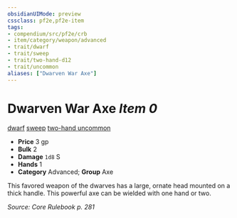 ```yaml
---
obsidianUIMode: preview
cssclass: pf2e,pf2e-item
tags:
- compendium/src/pf2e/crb
- item/category/weapon/advanced
- trait/dwarf
- trait/sweep
- trait/two-hand-d12
- trait/uncommon
aliases: ["Dwarven War Axe"]
---
```

# Dwarven War Axe *Item 0*  
[dwarf](../../../Rules/traits/dwarf.md)  [sweep](../../../Rules/traits/sweep.md)  [two-hand <d12>](../../../Rules/traits/two-hand.md)  [uncommon](../../../Rules/traits/uncommon.md)  

- **Price** 3 gp
- **Bulk** 2
- **Damage** `1d8` S
- **Hands** 1
- **Category** Advanced; **Group** Axe 

This favored weapon of the dwarves has a large, ornate head mounted on a thick handle. This powerful axe can be wielded with one hand or two.

*Source: Core Rulebook p. 281*